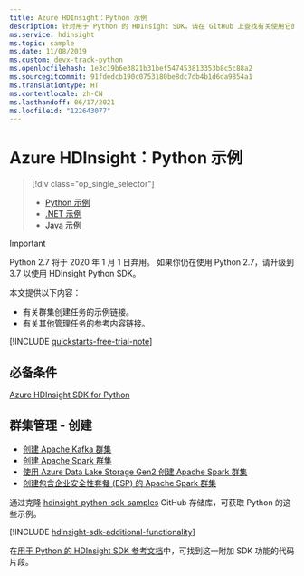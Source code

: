 ```yaml
---
title: Azure HDInsight：Python 示例
description: 针对用于 Python 的 HDInsight SDK，请在 GitHub 上查找有关使用它的常见任务的 Python 示例。
ms.service: hdinsight
ms.topic: sample
ms.date: 11/08/2019
ms.custom: devx-track-python
ms.openlocfilehash: 1e3c19b6e3821b31bef547453813353b8c5c88a2
ms.sourcegitcommit: 91fdedcb190c0753180be8dc7db4b1d6da9854a1
ms.translationtype: HT
ms.contentlocale: zh-CN
ms.lasthandoff: 06/17/2021
ms.locfileid: "122643077"
---
```

# <a name="azure-hdinsight-python-samples"></a>Azure HDInsight：Python 示例

> [!div class="op_single_selector"]
> * [Python 示例](hdinsight-sdk-python-samples.md)
> * [.NET 示例](hdinsight-sdk-dotnet-samples.md)
> * [Java 示例](hdinsight-sdk-java-samples.md)
<!-- * [Go Examples](hdinsight-sdk-go-samples.md)-->

> [!Important]
> Python 2.7 将于 2020 年 1 月 1 日弃用。 如果你仍在使用 Python 2.7，请升级到 3.7 以使用 HDInsight Python SDK。  

本文提供以下内容：

* 有关群集创建任务的示例链接。
* 有关其他管理任务的参考内容链接。

[!INCLUDE [quickstarts-free-trial-note](../../includes/quickstarts-free-trial-note.md)]

## <a name="prerequisites"></a>必备条件

[Azure HDInsight SDK for Python](/python/api/overview/azure/hdinsight#sdk-installation)

## <a name="cluster-management---creation"></a>群集管理 - 创建

* [创建 Apache Kafka 群集](https://github.com/Azure-Samples/hdinsight-python-sdk-samples/blob/master/samples/create_kafka_cluster_sample.py)
* [创建 Apache Spark 群集](https://github.com/Azure-Samples/hdinsight-python-sdk-samples/blob/master/samples/create_spark_cluster_sample.py)
* [使用 Azure Data Lake Storage Gen2 创建 Apache Spark 群集](https://github.com/Azure-Samples/hdinsight-python-sdk-samples/blob/master/samples/create_hadoop_cluster_with_adls_gen2_sample.py)
* [创建包含企业安全性套餐 (ESP) 的 Apache Spark 群集](https://github.com/Azure-Samples/hdinsight-python-sdk-samples/blob/master/samples/create_esp_cluster_sample.py)

通过克隆 [hdinsight-python-sdk-samples](https://github.com/Azure-Samples/hdinsight-python-sdk-samples) GitHub 存储库，可获取 Python 的这些示例。

[!INCLUDE [hdinsight-sdk-additional-functionality](includes/hdinsight-sdk-additional-functionality.md)]

在[用于 Python 的 HDInsight SDK 参考文档](/python/api/overview/azure/hdinsight)中，可找到这一附加 SDK 功能的代码片段。